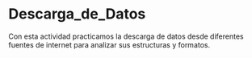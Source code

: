 # Descarga_de_Datos
Con esta actividad practicamos la descarga de datos desde diferentes fuentes de internet para analizar sus estructuras y formatos.
